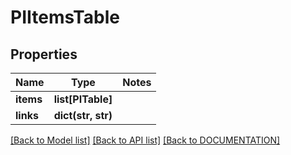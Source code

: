 # PIItemsTable

## Properties
Name | Type | Notes
------------ | ------------- | -------------
**items** | **list[PITable]**
**links** | **dict(str, str)**

[[Back to Model list]](../../DOCUMENTATION.md#documentation-for-models) [[Back to API list]](../../DOCUMENTATION.md#documentation-for-api-endpoints) [[Back to DOCUMENTATION]](../../DOCUMENTATION.md)
